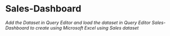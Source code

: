 # Sales-Dashboard

*Add the Dataset in Query Editor and load the dataset in Query Editor*
*Sales-Dashboard to create using Microsoft Excel using Sales dataset*
